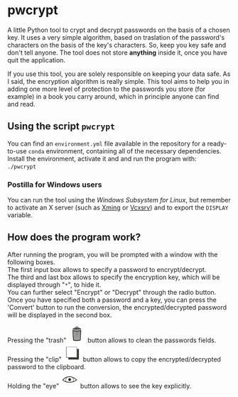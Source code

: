 # pwcrypt
A little Python tool to crypt and decrypt passwords on the basis of a chosen key.
It uses a very simple algorithm, based on traslation of the password's characters on the basis of the key's characters.
So, keep you key safe and don't tell anyone.
The tool does not store **anything** inside it, once you have quit the application.

If you use this tool, you are solely responsible on keeping your data safe.
As I said, the encryption algorithm is really simple.
This tool aims to help you in adding one more level of protection to the passwords you store (for example) in a book you carry around, which in principle anyone can find and read.

## Using the script `pwcrypt`
You can find an `environment.yml` file available in the repository for a ready-to-use `conda` environment, containing all of the necessary dependencies.  
Install the environment, activate it and and run the program with:  
`./pwcrypt`

### Postilla for Windows users
You can run the tool using the *Windows Subsystem for Linux*, but remember to activate an X server (such as [Xming](http://www.straightrunning.com/XmingNotes/) or [Vcxsrv](https://sourceforge.net/projects/vcxsrv/)) and to export the `DISPLAY` variable.

[comment]: <> (## Using the `.exe` file)
[comment]: <> (In the directory `pwcrypt` you can also find the bundled app, drag the directory in your favorite location and run on Windows simply running the `pwcrypt.exe` file.)

## How does the program work?
After running the program, you will be prompted with a window with the following boxes.  
The first input box allows to specify a password to encrypt/decrypt.  
The third and last box allows to specify the encryption key, which will be displayed through "`*`", to hide it.  
You can further select "Encrypt" or "Decrypt" through the radio button.  
Once you have specified both a password and a key, you can press the 'Convert' button to run the conversion, the encrypted/decrypted password will be displayed in the second box.

Pressing the "trash" <img src="./images/trash.png" height="40"> button allows to clean the passwords fields.  
Pressing the "clip" <img src="./images/copy.png" height="40"> button allows to copy the encrypted/decrypted password to the clipboard.  
Holding the "eye" <img src="./images/eye.png" height="40"> button allows to see the key explicitly.  
